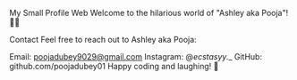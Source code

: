 My Small Profile Web
Welcome to the hilarious world of "Ashley aka Pooja"! 🚀🎉



Contact
Feel free to reach out to Ashley aka Pooja:

Email: poojadubey9029@gmail.com
Instagram: @_ecstasyy.__
GitHub: github.com/poojadubey01
Happy coding and laughing! 🎈
